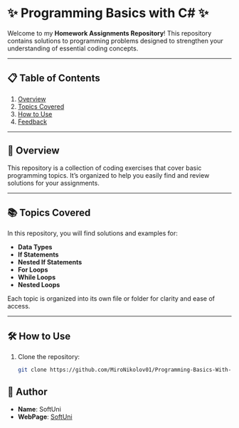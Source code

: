 # ✨ Programming Basics with C# ✨

Welcome to my **Homework Assignments Repository**! This repository contains solutions to programming problems designed to strengthen your understanding of essential coding concepts.

---

## 📋 Table of Contents

1. [Overview](#overview)
2. [Topics Covered](#topics-covered)
3. [How to Use](#how-to-use)
4. [Feedback](#feedback)

---

## 📝 Overview

This repository is a collection of coding exercises that cover basic programming topics. It’s organized to help you easily find and review solutions for your assignments.

---

## 📚 Topics Covered

In this repository, you will find solutions and examples for:

- **Data Types**
- **If Statements**
- **Nested If Statements**
- **For Loops**
- **While Loops**
- **Nested Loops**

Each topic is organized into its own file or folder for clarity and ease of access.

---

## 🛠️ How to Use

1. Clone the repository:
   ```bash
   git clone https://github.com/MiroNikolov01/Programming-Basics-With-CCharp-SoftUni-.git

## 👤 Author

- **Name**: SoftUni  
- **WebPage**: [SoftUni](https://softuni.bg/)  

